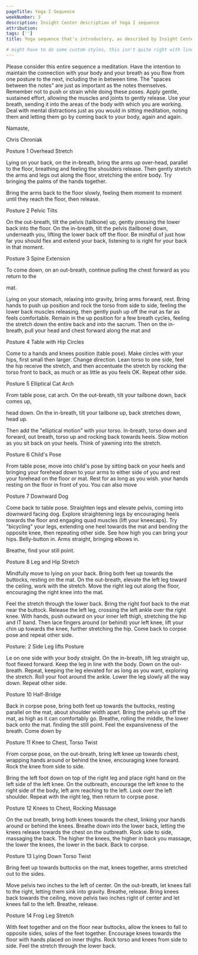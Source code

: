 ```yaml
---
pageTitle: Yoga I Sequence
weekNumber: 3
description: Insight Center description of Yoga I sequence
attribution: 
tags: ['']
title: Yoga sequence that's introductory, as described by Insight Center

# might have to do some custom styles, this isn't quite right with line breaks and centered titles
---
```



Please consider this entire sequence a meditation. Have the intention to maintain the connection with your body and your breath as you flow from one posture to the next, including the in between time. The "spaces between the notes" are just as important as the notes themselves. Remember not to push or strain while doing these poses. Apply gentle, sustained effort, allowing the muscles and joints to gently release. Use your breath, sending it into the areas of the body with which you are working. Deal with mental distractions just as you would in sitting meditation, noting them and letting them go by coming back to your body, again and again.

Namaste,

Chris Chroniak

Posture 1 Overhead Stretch

Lying on your back, on the in-breath, bring the arms up over-head, parallel to the floor, breathing and feeling the shoulders release. Then gently stretch the arms and legs out along the floor, stretching the entire body. Try bringing the palms of the hands together.

Bring the arms back to the floor slowly, feeling them moment to moment until they reach the floor, then release.

Posture 2 Pelvic Tilts

On the out-breath, tilt the pelvis (tailbone) up, gently pressing the lower back into the floor. On the in-breath, tilt the pelvis (tailbone) down, underneath you, lifting the lower back off the floor. Be mindful of just how far you should flex and extend your back, listening to is right for your back in that moment.

Posture 3 Spine Extension

To come down, on an out-breath, continue pulling the chest forward as you return to the

mat.

Lying on your stomach, relaxing into gravity, bring arms forward, rest. Bring hands to push up position and rock the torso from side to side, feeling the lower back muscles releasing. then gently push up off the mat as far as feels comfortable. Remain in the up position for a few breath cycles, feeling the stretch down the entire back and into the sacrum. Then on the in-breath, pull your head and chest forward along the mat and

Posture 4 Table with Hip Circles

Come to a hands and knees position (table pose). Make circles with your hips, first small then larger. Change direction. Lean torso to one side, feel the hip receive the stretch, and then accentuate the stretch by rocking the torso front to back, as much or as little as you feels OK. Repeat other side.

Posture 5 Elliptical Cat Arch

From table pose, cat arch. On the out-breath, tilt your tailbone down, back comes up,

head down. On the in-breath, tilt your tailbone up, back stretches down, head up.

Then add the "elliptical motion” with your torso. In-breath, torso down and forward, out breath, torso up and rocking back towards heels. Slow motion as you sit back on your heels. Think of yawning into the stretch.

Posture 6 Child's Pose

From table pose, move into child's pose by sitting back on your heels and bringing your forehead down to your arms to either side of you and rest your forehead on the floor or mat. Rest for as long as you wish. your hands resting on the floor in front of you. You can also move

Posture 7 Downward Dog

Come back to table pose. Straighten legs and elevate pelvis, coming into downward facing dog. Explore straightening legs by encouraging heels towards the floor and engaging quad muscles (lift your kneecaps). Try "bicycling" your legs, extending one heel towards the mat and bending the opposite knee, then repeating other side. See how high you can bring your hips. Belly-button in. Arms straight, bringing elbows in.

Breathe, find your still point.

Posture 8 Leg and Hip Stretch

Mindfully move to lying on your back. Bring both feet up towards the buttocks, resting on the mat. On the out-breath, elevate the left leg toward the ceiling, work with the stretch. Move the right leg out along the floor, encouraging the right knee into the mat.

Feel the stretch through the lower back. Bring the right foot back to the mat near the buttock. Release the left leg, crossing the left ankle over the right knee. With hands, push outward on your inner left thigh, stretching the hip and IT band. Then lace fingers around (or behind) your left knee, lift your chin up towards the knee, further stretching the hip. Come back to corpse pose and repeat other side.


Posture: 2 Side Leg lifts Posture

Le on one side with your body straight. On the in-breath, lift leg straight up, foot flexed forward. Keep the leg in line with the body. Down on the out-breath. Repeat, keeping the leg elevated for as long as you want, exploring the stretch. Roll your foot around the ankle. Lower the leg slowly all the way down. Repeat other side.

Posture 10 Half-Bridge

Back in corpse pose, bring both feet up towards the buttocks, resting parallel on the mat, about shoulder width apart. Bring the pelvis up off the mat, as high as it can comfortably go. Breathe, rolling the middle, the lower back onto the mat. finding the still point. Feel the expansiveness of the breath. Come down by

Posture 11 Knee to Chest, Torso Twist

From corpse pose, on the out-breath, bring left knee up towards chest, wrapping hands around or behind the knee, encouraging knee forward. Rock the knee from side to side.

Bring the left foot down on top of the right leg and place right hand on the left side of the left knee. On the outbreath, encourage the left knee to the right side of the body, left arm reaching to the left. Look over the left shoulder. Repeat with the right leg, then return to corpse pose.

Posture 12 Knees to Chest, Rocking Massage

On the out breath, bring both knees towards the chest, linking your hands around or behind the knees. Breathe down into the lower back, letting the knees release towards the chest on the outbreath. Rock side to side, massaging the back. The higher the knees, the higher in back you massage, the lower the knees, the lower in the back. Back to corpse.

Posture 13 Lying Down Torso Twist

Bring feet up towards buttocks on the mat, knees together, arms stretched out to the sides.

Move pelvis two inches to the left of center. On the out-breath, let knees fall to the right, letting them sink into gravity. Breathe, release. Bring knees back towards the ceiling, move pelvis two inches right of center and let knees fall to the left. Breathe, release.

Posture 14 Frog Leg Stretch

With feet together and on the floor near buttocks, allow the knees to fall to opposite sides, soles of the feet together. Encourage knees towards the floor with hands placed on inner thighs. Rock torso and knees from side to side. Feel the stretch through the lower back.